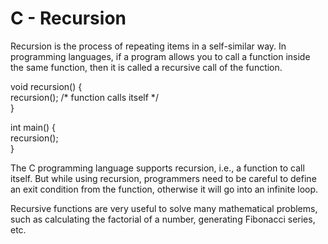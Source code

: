 <html>
<h1>C - Recursion</h1>
<p>Recursion is the process of repeating items in a self-similar way. In programming languages, if a program allows you to call a function inside the same function, then it is called a recursive call of the function.</p>
<p>void recursion() {<br>
   recursion(); /* function calls itself */<br>
}<br>

int main() {<br>
   recursion();<br>
}</p>
<p>The C programming language supports recursion, i.e., a function to call itself. But while using recursion, programmers need to be careful to define an exit condition from the function, otherwise it will go into an infinite loop.

Recursive functions are very useful to solve many mathematical problems, such as calculating the factorial of a number, generating Fibonacci series, etc.</p>
</html>
